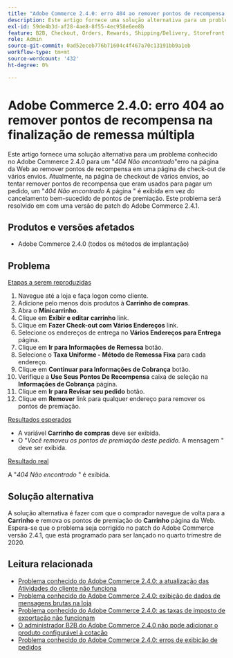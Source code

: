 ```yaml
---
title: "Adobe Commerce 2.4.0: erro 404 ao remover pontos de recompensa na finalização de remessa múltipla"
description: Este artigo fornece uma solução alternativa para um problema conhecido no Adobe Commerce 2.4.0 para um erro de página da Web "*404 Não encontrado*" ao remover pontos de recompensa em uma página de check-out de vários envios. Atualmente, na página de checkout de vários envios, ao tentar remover os pontos de premiação usados para pagar um pedido, a página "*404 Não encontrado*" é exibida em vez do cancelamento bem-sucedido dos pontos de premiação. Este problema será resolvido em com uma versão de patch do Adobe Commerce 2.4.1.
exl-id: 59de4b3d-af28-4ae8-8f55-4ec958e6ee8b
feature: B2B, Checkout, Orders, Rewards, Shipping/Delivery, Storefront
role: Admin
source-git-commit: 0ad52eceb776b71604c4f467a70c13191bb9a1eb
workflow-type: tm+mt
source-wordcount: '432'
ht-degree: 0%

---
```


# Adobe Commerce 2.4.0: erro 404 ao remover pontos de recompensa na finalização de remessa múltipla

Este artigo fornece uma solução alternativa para um problema conhecido no Adobe Commerce 2.4.0 para um &quot;*404 Não encontrado*&quot;erro na página da Web ao remover pontos de recompensa em uma página de check-out de vários envios. Atualmente, na página de checkout de vários envios, ao tentar remover pontos de recompensa que eram usados para pagar um pedido, um &quot;*404 Não encontrado* A página &quot; é exibida em vez do cancelamento bem-sucedido de pontos de premiação. Este problema será resolvido em com uma versão de patch do Adobe Commerce 2.4.1.

## Produtos e versões afetados

* Adobe Commerce 2.4.0 (todos os métodos de implantação)

## Problema

<u>Etapas a serem reproduzidas</u>

1. Navegue até a loja e faça logon como cliente.
1. Adicione pelo menos dois produtos à **Carrinho de compras**.
1. Abra o **Minicarrinho**.
1. Clique em **Exibir e editar carrinho** link.
1. Clique em **Fazer Check-out com Vários Endereços** link.
1. Selecione os endereços de entrega no **Vários Endereços para Entrega** página.
1. Clique em **Ir para Informações de Remessa** botão.
1. Selecione o **Taxa Uniforme - Método de Remessa Fixa** para cada endereço.
1. Clique em **Continuar para Informações de Cobrança** botão.
1. Verifique a **Use Seus Pontos De Recompensa** caixa de seleção na **Informações de Cobrança** página.
1. Clique em **Ir para Revisar seu pedido** botão.
1. Clique em **Remover** link para qualquer endereço para remover os pontos de premiação.

<u>Resultados esperados</u>

* A variável **Carrinho de compras** deve ser exibida.
* O &quot;*Você removeu os pontos de premiação deste pedido.* A mensagem &quot; deve ser exibida.

<u>Resultado real</u>

A &quot;*404 Não encontrado* &quot; é exibida.

## Solução alternativa

A solução alternativa é fazer com que o comprador navegue de volta para a **Carrinho** e remova os pontos de premiação do **Carrinho** página da Web. Espera-se que o problema seja corrigido no patch do Adobe Commerce versão 2.4.1, que está programado para ser lançado no quarto trimestre de 2020.

## Leitura relacionada

* [Problema conhecido do Adobe Commerce 2.4.0: a atualização das Atividades do cliente não funciona](/help/troubleshooting/miscellaneous/magento-2-4-0-refresh-on-customer-activities-does-not-work.md)
* [Problema conhecido do Adobe Commerce 2.4.0: exibição de dados de mensagens brutas na loja](/help/troubleshooting/storefront/magento-2-4-0-issue-storefront-raw-message-data-display.md)
* [Problema conhecido do Adobe Commerce 2.4.0: as taxas de imposto de exportação não funcionam](/help/troubleshooting/miscellaneous/magento-2-4-0-known-issue-export-tax-rates-does-not-work.md)
* [O administrador B2B do Adobe Commerce 2.4.0 não pode adicionar o produto configurável à cotação](/help/troubleshooting/miscellaneous/magento-2-4-0-b2b-admin-can-t-add-configurable-product-to-quote.md)
* [Problema conhecido do Adobe Commerce 2.4.0: erros de exibição de pedidos](/help/troubleshooting/storefront/magento-2-4-0-known-issue-orders-display-error.md)
